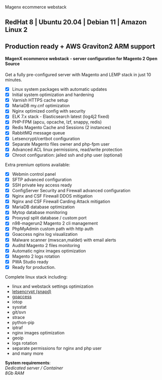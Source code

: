 Magenx ecommerce webstack  
## RedHat 8 | Ubuntu 20.04 | Debian 11 | Amazon Linux 2

## Production ready + AWS Graviton2 ARM support



#### MagenX ecommerce webstack - server configuration for Magento 2 Open Source  
Get a fully pre-configured server with Magento and LEMP stack in just 10 minutes.  

- [x] Linux system packages with automatic updates
- [x] Initial system optimization and hardening
- [x] Varnish HTTPS cache setup
- [x] MariaDB my.cnf optimization
- [x] Nginx optimized config with security
- [x] ELK 7.x stack - Elasticsearch latest (log4j2 fixed)
- [x] PHP-FPM (apcu, opcache, lzf, snappy, redis)
- [x] Redis Magento Cache and Sessions (2 instances)
- [x] RabbitMQ message queue
- [x] Letsencrypt/certbot configuration
- [x] Separate Magento files owner and php-fpm user
- [x] Advanced ACL linux permissions, read/write protection
- [x] Chroot configuration: jailed ssh and php user (optional)
  
Extra premium options available:  
  
- [x] Webmin control panel
- [x] SFTP advanced configuration
- [x] SSH private key access ready
- [x] ConfigServer Security and Firewall advanced configuration
- [x] Nginx and CSF Firewall DDOS mitigation
- [x] Nginx and CSF Firewall Carding Attack mitigation
- [x] MariaDB database optimization
- [x] Mytop database monitoring
- [x] Proxysql split database / custom port
- [x] n98-magerun2 Magento 2 cli management
- [x] PhpMyAdmin custom path with http auth
- [x] Goaccess nginx log visualization
- [x] Malware scanner (mwscan,maldet) with email alerts
- [x] Auditd Magento 2 files monitoring
- [x] Automatic nginx images optimization
- [x] Magento 2 logs rotation
- [x] PWA Studio ready
- [x] Ready for production.

Complete linux stack including: <br/>
- linux and webstack settings optimization
- [letsencrypt (snapd)](https://certbot.eff.org/lets-encrypt/snap-other)
- [goaccess](http://rt.goaccess.io)
- iotop
- sysstat
- git/svn
- strace
- python-pip
- iptraf
- nginx images optimization
- geoip
- logs rotation
- separate permissions for nginx and php user
- and many more


**System requirements**:<br/>
*Dedicated server / Container*<br/>
*8Gb RAM*<br/>


